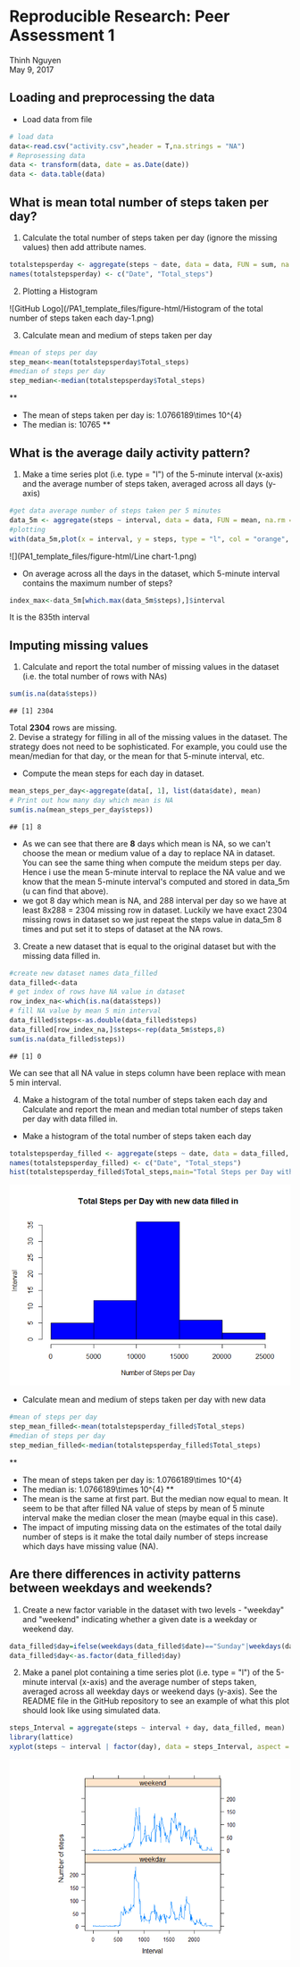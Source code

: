 # Reproducible Research: Peer Assessment 1
Thinh Nguyen  
May 9, 2017  
## Loading and preprocessing the data

- Load data from file

```r
# load data
data<-read.csv("activity.csv",header = T,na.strings = "NA")
# Reprosessing data
data <- transform(data, date = as.Date(date))
data <- data.table(data)
```

## What is mean total number of steps taken per day?
1. Calculate the total number of steps taken per day (ignore the missing values) then add attribute names.


```r
totalstepsperday <- aggregate(steps ~ date, data = data, FUN = sum, na.rm = T)
names(totalstepsperday) <- c("Date", "Total_steps")
```

2. Plotting a Histogram 

![GitHub Logo](/PA1_template_files/figure-html/Histogram of the total number of steps taken each day-1.png)<!-- -->

3. Calculate mean and medium of steps taken per day


```r
#mean of steps per day
step_mean<-mean(totalstepsperday$Total_steps)
#median of steps per day
step_median<-median(totalstepsperday$Total_steps)
```

**
- The mean of steps taken per day is: 1.0766189\times 10^{4}  
- The median is: 10765
**  

## What is the average daily activity pattern?
1. Make a time series plot (i.e. type = "l") of the 5-minute interval (x-axis) and the average number of steps taken, averaged across all days (y-axis)


```r
#get data average number of steps taken per 5 minutes
data_5m <- aggregate(steps ~ interval, data = data, FUN = mean, na.rm = T)
#plotting
with(data_5m,plot(x = interval, y = steps, type = "l", col = "orange", xlab = "5-minute Intervals", ylab = "Average Steps Taken per Days",main = "Average Daily Activity Pattern"))
```

![](PA1_template_files/figure-html/Line chart-1.png)<!-- -->
- On average across all the days in the dataset, which 5-minute interval contains the maximum number of steps?

```r
index_max<-data_5m[which.max(data_5m$steps),]$interval
```
It is the 835th interval   

## Imputing missing values
1. Calculate and report the total number of missing values in the dataset (i.e. the total number of rows with NAs)

```r
sum(is.na(data$steps))
```

```
## [1] 2304
```
Total **2304**  rows are missing.  
2. Devise a strategy for filling in all of the missing values in the dataset. The strategy does not need to be sophisticated. For example, you could use the mean/median for that day, or the mean for that 5-minute interval, etc.

- Compute the mean steps for each day in dataset.

```r
mean_steps_per_day<-aggregate(data[, 1], list(data$date), mean)
# Print out how many day which mean is NA
sum(is.na(mean_steps_per_day$steps))
```

```
## [1] 8
```
- As we can see that there are **8** days which mean is NA, so we can't choose the mean or medium value of a day to replace NA in dataset. You can see the same thing when compute the meidum steps per day. Hence i use the mean 5-minute interval to replace the NA value and we know that the mean 5-minute interval's computed and stored in data_5m (u can find that above).
- we got 8 day which mean is NA, and 288 interval per day so we have at least 8x288 = 2304 missing row in dataset. Luckily we have exact 2304 missing rows in dataset so we just repeat the steps value in data_5m 8 times and put set it to steps of dataset at the NA rows.
3. Create a new dataset that is equal to the original dataset but with the missing data filled in. 

```r
#create new dataset names data_filled
data_filled<-data
# get index of rows have NA value in dataset
row_index_na<-which(is.na(data$steps))
# fill NA value by mean 5 min interval 
data_filled$steps<-as.double(data_filled$steps)
data_filled[row_index_na,]$steps<-rep(data_5m$steps,8)
sum(is.na(data_filled$steps))
```

```
## [1] 0
```
We can see that all NA value in steps column have been replace with mean 5 min interval.

4. Make a histogram of the total number of steps taken each day and Calculate and report the mean and median total number of steps taken per day with data filled in.
- Make a histogram of the total number of steps taken each day

```r
totalstepsperday_filled <- aggregate(steps ~ date, data = data_filled, FUN = sum, na.rm = T)
names(totalstepsperday_filled) <- c("Date", "Total_steps")
hist(totalstepsperday_filled$Total_steps,main="Total Steps per Day with new data filled in",xlab="Number of Steps per Day", ylab = "Interval",col="blue")
```

![](PA1_template_files/figure-html/unnamed-chunk-8-1.png)<!-- -->

- Calculate mean and medium of steps taken per day with new data


```r
#mean of steps per day
step_mean_filled<-mean(totalstepsperday_filled$Total_steps)
#median of steps per day
step_median_filled<-median(totalstepsperday_filled$Total_steps)
```

**
- The mean of steps taken per day is: 1.0766189\times 10^{4}  
- The median is: 1.0766189\times 10^{4}
**  
- The mean is the same at first part. But the median now equal to mean. It seem to be that after filled NA value of steps by mean of 5 minute interval make the median closer the mean (maybe equal in this case). 
- The impact of imputing missing data on the estimates of the total daily number of steps is it make the total daily number of steps increase which days have missing value (NA).  

## Are there differences in activity patterns between weekdays and weekends?
1. Create a new factor variable in the dataset with two levels - "weekday" and "weekend" indicating whether a given date is a weekday or weekend day.

```r
data_filled$day=ifelse(weekdays(data_filled$date)=="Sunday"|weekdays(data_filled$date)=="Saturday","weekend","weekday")
data_filled$day<-as.factor(data_filled$day)
```

2. Make a panel plot containing a time series plot (i.e. type = "l") of the 5-minute interval (x-axis) and the average number of steps taken, averaged across all weekday days or weekend days (y-axis). See the README file in the GitHub repository to see an example of what this plot should look like using simulated data.

```r
steps_Interval = aggregate(steps ~ interval + day, data_filled, mean)
library(lattice)
xyplot(steps ~ interval | factor(day), data = steps_Interval, aspect = 1/2, ylab = "Number of steps", xlab="Interval", type = "l")
```

![](PA1_template_files/figure-html/unnamed-chunk-11-1.png)<!-- -->
